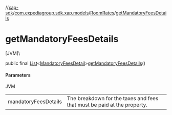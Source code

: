 //[xap-sdk](../../../index.md)/[com.expediagroup.sdk.xap.models](../index.md)/[RoomRates](index.md)/[getMandatoryFeesDetails](get-mandatory-fees-details.md)

# getMandatoryFeesDetails

[JVM]\

public final [List](https://docs.oracle.com/javase/8/docs/api/java/util/List.html)&lt;[MandatoryFeesDetail](../-mandatory-fees-detail/index.md)&gt;[getMandatoryFeesDetails](get-mandatory-fees-details.md)()

#### Parameters

JVM

| | |
|---|---|
| mandatoryFeesDetails | The breakdown for the taxes and fees that must be paid at the property. |
